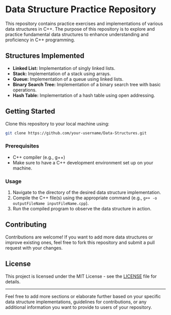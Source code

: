 

# Data Structure Practice Repository

This repository contains practice exercises and implementations of various data structures in C++. The purpose of this repository is to explore and practice fundamental data structures to enhance understanding and proficiency in C++ programming.

## Structures Implemented

- **Linked List:** Implementation of singly linked lists.
- **Stack:** Implementation of a stack using arrays.
- **Queue:** Implementation of a queue using linked lists.
- **Binary Search Tree:** Implementation of a binary search tree with basic operations.
- **Hash Table:** Implementation of a hash table using open addressing.

## Getting Started

Clone this repository to your local machine using:

```bash
git clone https://github.com/your-username/Data-Structures.git
```

### Prerequisites

- C++ compiler (e.g., g++)
- Make sure to have a C++ development environment set up on your machine.

### Usage

1. Navigate to the directory of the desired data structure implementation.
2. Compile the C++ file(s) using the appropriate command (e.g., `g++ -o outputFileName inputFileName.cpp`).
3. Run the compiled program to observe the data structure in action.

## Contributing

Contributions are welcome! If you want to add more data structures or improve existing ones, feel free to fork this repository and submit a pull request with your changes.

## License

This project is licensed under the MIT License - see the [LICENSE](LICENSE) file for details.

---

Feel free to add more sections or elaborate further based on your specific data structure implementations, guidelines for contributions, or any additional information you want to provide to users of your repository.
